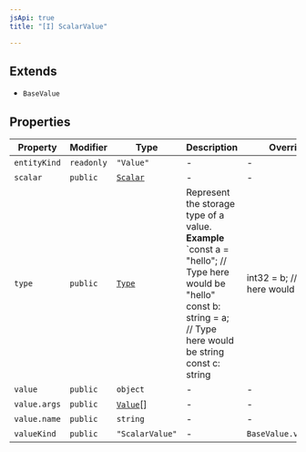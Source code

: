 ```yaml
---
jsApi: true
title: "[I] ScalarValue"

---
```

## Extends

- `BaseValue`

## Properties

| Property | Modifier | Type | Description | Overrides | Inherited from |
| ------ | ------ | ------ | ------ | ------ | ------ |
| `entityKind` | `readonly` | `"Value"` | - | - | `BaseValue.entityKind` |
| `scalar` | `public` | [`Scalar`](Scalar.md) | - | - | - |
| `type` | `public` | [`Type`](../type-aliases/Type.md) | Represent the storage type of a value. **Example** `const a = "hello"; // Type here would be "hello" const b: string = a; // Type here would be string const c: string | int32 = b; // Type here would be string | int32` | - | `BaseValue.type` |
| `value` | `public` | `object` | - | - | - |
| `value.args` | `public` | [`Value`](../type-aliases/Value.md)[] | - | - | - |
| `value.name` | `public` | `string` | - | - | - |
| `valueKind` | `public` | `"ScalarValue"` | - | `BaseValue.valueKind` | - |
